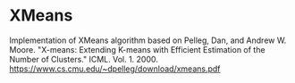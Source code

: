 # XMeans
Implementation of XMeans algorithm based on
Pelleg, Dan, and Andrew W. Moore. "X-means: Extending K-means with Efficient Estimation of the Number of Clusters."
ICML. Vol. 1. 2000.
https://www.cs.cmu.edu/~dpelleg/download/xmeans.pdf

